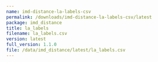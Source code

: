 ```yaml
---
name: imd-distance-la-labels-csv
permalink: /downloads/imd-distance-la-labels-csv/latest
package: imd_distance
title: la_labels
filename: la_labels.csv
version: latest
full_version: 1.1.0
file: /data/imd_distance/latest/la_labels.csv
---
```

